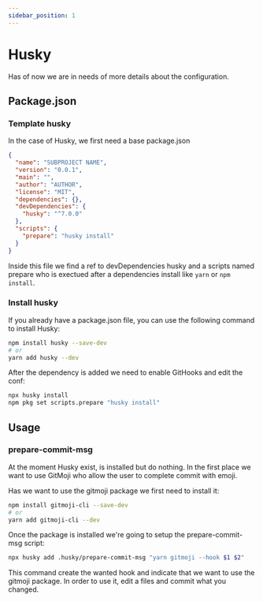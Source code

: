 ```yaml
---
sidebar_position: 1
---
```


# Husky

Has of now we are in needs of more details about the configuration.

## Package.json

### Template husky

In the case of Husky, we first need a base package.json

```json package.json
{
  "name": "SUBPROJECT NAME",
  "version": "0.0.1",
  "main": "",
  "author": "AUTHOR",
  "license": "MIT",
  "dependencies": {},
  "devDependencies": {
    "husky": "^7.0.0"
  },
  "scripts": {
    "prepare": "husky install"
  }
}
```

Inside this file we find a ref to devDependencies husky and a scripts named prepare who is exectued after a dependencies install like `yarn` or `npm install`.

### Install husky

If you already have a package.json file, you can use the following command to install Husky:

```sh
npm install husky --save-dev
# or
yarn add husky --dev
```

After the dependency is added we need to enable GitHooks and edit the conf:

```sh
npx husky install
npm pkg set scripts.prepare "husky install"
```

## Usage

### prepare-commit-msg

At the moment Husky exist, is installed but do nothing. In the first place we want to use GitMoji who allow the user to complete commit with emoji.

Has we want to use the gitmoji package we first need to install it:

```sh
npm install gitmoji-cli --save-dev
# or
yarn add gitmoji-cli --dev
```

Once the package is installed we're going to setup the prepare-commit-msg script:

```sh
npx husky add .husky/prepare-commit-msg "yarn gitmoji --hook $1 $2"
```

This command create the wanted hook and indicate that we want to use the gitmoji package. In order to use it, edit a files and commit what you changed.
